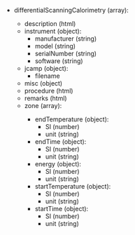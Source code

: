 - differentialScanningCalorimetry (array<object>):
  - description (html)
  - instrument (object):
    - manufacturer (string)
    - model (string)
    - serialNumber (string)
    - software (string)
  - jcamp (object):
    - filename
  - misc (object)
  - procedure (html)
  - remarks (html)
  - zone (array<object>):
    - endTemperature (object):
      - SI (number)
      - unit (string)
    - endTime (object):
      - SI (number)
      - unit (string)
    - energy (object):
      - SI (number)
      - unit (string)
    - startTemperature (object):
      - SI (number)
      - unit (string)
    - startTime (object):
      - SI (number)
      - unit (string)
